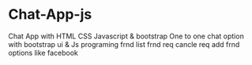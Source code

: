 # Chat-App-js
Chat App with HTML CSS Javascript &amp; bootstrap
One to one chat option with bootstrap ui & Js programing
frnd list frnd req cancle req add frnd options like facebook
